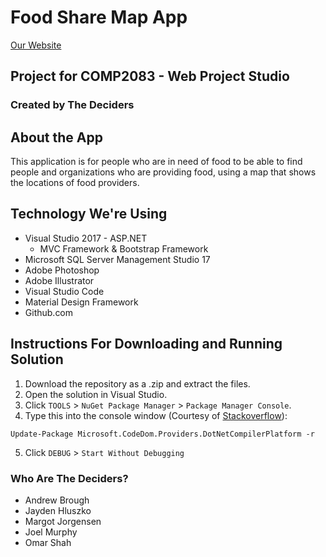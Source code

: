 # Food Share Map App
[Our Website](https://thefoodsharemap.azurewebsites.net/)
## Project for COMP2083 - Web Project Studio

### Created by The Deciders

## About the App
This application is for people who are in need of food to be able to find people and organizations who are providing food, using a map that shows the locations of food providers.

## Technology We're Using
- Visual Studio 2017 - ASP.NET
    - MVC Framework & Bootstrap Framework
- Microsoft SQL Server Management Studio 17
- Adobe Photoshop
- Adobe Illustrator
- Visual Studio Code
- Material Design Framework
- Github.com

## Instructions For Downloading and Running Solution
1. Download the repository as a .zip and extract the files.
2. Open the solution in Visual Studio.
3. Click `TOOLS` > `NuGet Package Manager` > `Package Manager Console`.
4. Type this into the console window (Courtesy of [Stackoverflow](https://stackoverflow.com/questions/32780315/could-not-find-a-part-of-the-path-bin-roslyn-csc-exe)):
```
Update-Package Microsoft.CodeDom.Providers.DotNetCompilerPlatform -r
```
5. Click `DEBUG` > `Start Without Debugging`

### Who Are The Deciders?
- Andrew Brough
- Jayden Hluszko
- Margot Jorgensen
- Joel Murphy
- Omar Shah

